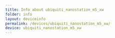 ```yaml
---
title: Info about ubiquiti_nanostation_m5_xw
folder: info
layout: deviceinfo
permalink: /devices/ubiquiti_nanostation_m5_xw/
device: ubiquiti_nanostation_m5_xw
---
```

